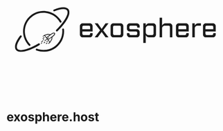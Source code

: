 <div align="center">
  <svg xmlns="http://www.w3.org/2000/svg" xmlns:xlink="http://www.w3.org/1999/xlink" width="1920" zoomAndPan="magnify" viewBox="0 0 1440 809.999993" height="1080" preserveAspectRatio="xMidYMid meet" version="1.2"><defs><clipPath id="ece5bef281"><path d="M 55 243 L 415 243 L 415 539.496094 L 55 539.496094 Z M 55 243 "/></clipPath></defs><g id="b8488d97eb"><g clip-rule="nonzero" clip-path="url(#ece5bef281)"><path style=" stroke:none;fill-rule:nonzero;fill:currentColor;fill-opacity:1;" d="M 378.890625 389.738281 C 383.84375 436.769531 364.027344 481.328125 327.488281 510.410156 C 303.332031 528.976562 274.226562 538.878906 244.5 538.878906 C 228.398438 538.878906 212.292969 535.785156 196.8125 530.214844 C 193.714844 528.976562 191.855469 525.261719 193.09375 522.167969 C 194.335938 519.074219 198.050781 517.21875 201.148438 518.457031 C 241.402344 533.308594 285.992188 526.5 320.054688 500.511719 C 353.5 474.519531 371.457031 433.058594 367.125 390.976562 C 366.503906 387.882812 368.980469 384.789062 372.695312 384.171875 C 375.792969 383.550781 378.890625 386.027344 378.890625 389.738281 Z M 147.265625 498.035156 C 148.503906 499.273438 150.363281 499.890625 151.601562 499.890625 C 153.460938 499.890625 154.699219 499.273438 155.9375 498.035156 C 158.414062 495.558594 158.414062 491.847656 155.9375 489.371094 C 152.839844 486.277344 149.742188 482.5625 146.648438 478.851562 C 105.152344 425.011719 114.441406 347.660156 168.324219 306.199219 C 194.335938 285.777344 226.539062 277.113281 259.363281 281.445312 C 292.1875 285.777344 321.292969 301.867188 341.113281 327.855469 C 344.828125 332.808594 347.925781 337.757812 351.019531 342.710938 C 352.878906 345.804688 356.59375 346.421875 359.691406 345.183594 C 362.789062 343.328125 363.40625 339.613281 362.167969 336.519531 C 359.070312 330.953125 355.355469 325.382812 351.019531 320.429688 C 328.726562 291.964844 296.519531 273.402344 260.601562 269.070312 C 225.300781 264.117188 189.378906 274.019531 160.890625 296.296875 C 102.054688 342.089844 91.527344 427.488281 137.355469 486.277344 C 140.453125 490.609375 143.550781 494.320312 147.265625 498.035156 Z M 219.105469 485.660156 C 217.25 482.5625 213.53125 481.945312 210.4375 483.800781 C 143.550781 524.027344 86.574219 538.257812 71.710938 519.074219 C 61.179688 506.078125 71.710938 476.375 98.960938 439.863281 C 100.816406 437.390625 100.199219 433.058594 97.722656 431.203125 C 95.242188 429.34375 90.910156 429.964844 89.050781 432.4375 C 56.847656 474.519531 47.554688 507.9375 61.800781 526.5 C 69.230469 535.785156 81 539.496094 95.242188 539.496094 C 128.066406 539.496094 175.753906 519.074219 217.25 494.320312 C 219.726562 492.464844 220.964844 488.753906 219.105469 485.660156 Z M 316.339844 270.304688 C 357.832031 253.597656 388.800781 251.121094 398.707031 264.117188 C 413.570312 283.921875 383.84375 337.757812 327.488281 393.453125 C 325.011719 395.929688 325.011719 399.640625 327.488281 402.117188 C 328.726562 403.355469 330.582031 403.972656 331.820312 403.972656 C 333.679688 403.972656 334.917969 403.355469 336.15625 402.117188 C 400.566406 339.613281 428.433594 282.683594 408.617188 256.691406 C 394.375 238.746094 360.3125 239.363281 312.003906 259.167969 C 308.90625 260.40625 307.050781 264.117188 308.90625 267.210938 C 310.765625 270.304688 313.242188 271.542969 316.339844 270.304688 Z M 276.082031 481.328125 L 283.515625 475.757812 L 271.75 460.90625 L 268.03125 455.953125 L 253.789062 467.09375 C 253.167969 467.710938 253.167969 467.710938 252.550781 467.710938 C 251.929688 467.710938 251.3125 467.710938 250.691406 467.09375 C 250.074219 465.855469 250.074219 464.617188 251.3125 464 L 265.554688 452.859375 L 261.21875 447.289062 L 249.453125 432.4375 L 242.019531 438.007812 C 241.402344 438.628906 241.402344 438.628906 240.78125 438.628906 C 240.164062 438.628906 239.542969 438.628906 238.925781 438.007812 C 238.304688 436.769531 238.304688 435.535156 239.542969 434.914062 L 248.832031 427.488281 C 248.832031 427.488281 249.453125 427.488281 249.453125 427.488281 L 271.128906 420.679688 C 271.128906 420.679688 271.75 420.679688 272.367188 420.679688 L 289.707031 423.15625 L 297.140625 417.585938 C 300.238281 414.492188 307.667969 411.398438 313.242188 412.019531 C 316.339844 412.019531 318.199219 413.253906 318.816406 414.492188 C 319.4375 415.730469 320.675781 417.585938 320.054688 420.679688 C 318.816406 425.632812 314.480469 432.4375 310.144531 434.914062 L 302.714844 440.484375 L 300.238281 457.8125 C 300.238281 458.429688 300.238281 458.429688 299.617188 458.429688 L 287.851562 477.613281 C 287.851562 477.613281 287.851562 478.230469 287.230469 478.230469 L 278.5625 485.039062 C 277.941406 485.65625 277.941406 485.65625 277.324219 485.65625 C 276.703125 485.65625 276.082031 485.65625 275.464844 485.039062 C 274.84375 483.800781 274.84375 481.945312 276.082031 481.328125 Z M 280.417969 456.574219 L 276.703125 459.667969 L 285.992188 472.042969 L 295.902344 455.953125 L 297.140625 443.578125 Z M 253.789062 430.582031 L 263.078125 442.960938 L 284.136719 426.871094 L 271.75 425.632812 Z M 278.5625 447.910156 L 271.75 453.480469 L 274.226562 456.574219 L 293.425781 441.722656 L 307.667969 430.582031 C 310.765625 428.726562 314.480469 423.15625 315.101562 419.445312 C 315.101562 418.207031 315.101562 417.585938 315.101562 416.96875 C 315.101562 416.347656 313.863281 416.347656 313.242188 416.347656 C 308.90625 416.347656 302.714844 418.824219 300.855469 420.679688 L 292.1875 427.488281 L 266.175781 446.671875 L 268.652344 449.765625 L 275.464844 444.195312 C 276.703125 443.578125 277.941406 443.578125 278.5625 444.816406 C 279.800781 445.433594 279.179688 447.289062 278.5625 447.910156 Z M 240.164062 452.859375 C 240.78125 452.859375 241.402344 452.859375 241.402344 452.242188 L 249.453125 446.054688 C 250.691406 445.433594 250.691406 443.578125 250.074219 442.960938 C 249.453125 441.722656 247.59375 441.722656 246.976562 442.339844 L 238.925781 448.527344 C 237.6875 449.148438 237.6875 451.003906 238.304688 451.621094 C 238.925781 452.242188 239.542969 452.859375 240.164062 452.859375 Z M 272.367188 467.09375 C 271.75 465.855469 269.890625 465.855469 269.269531 466.472656 L 264.316406 470.1875 C 263.078125 470.804688 263.078125 472.664062 263.699219 473.28125 C 264.316406 473.902344 264.9375 473.902344 265.554688 473.902344 C 266.175781 473.902344 266.792969 473.902344 266.792969 473.28125 L 271.75 469.570312 C 272.988281 469.570312 272.988281 467.710938 272.367188 467.09375 Z M 266.792969 478.230469 L 260.601562 483.183594 C 259.363281 483.800781 259.363281 485.660156 259.980469 486.277344 C 260.601562 486.894531 261.21875 486.894531 261.839844 486.894531 C 262.457031 486.894531 263.078125 486.894531 263.078125 486.277344 L 269.269531 481.328125 C 270.511719 480.707031 270.511719 478.851562 269.890625 478.230469 C 269.269531 477.613281 267.414062 477.613281 266.792969 478.230469 Z M 247.59375 481.328125 C 248.214844 481.328125 248.832031 481.328125 248.832031 480.707031 L 253.789062 476.996094 C 255.027344 476.375 255.027344 474.519531 254.40625 473.902344 C 253.789062 472.664062 251.929688 472.664062 251.3125 473.28125 L 246.355469 476.996094 C 245.117188 477.613281 245.117188 479.46875 245.738281 480.089844 C 246.355469 481.328125 246.976562 481.328125 247.59375 481.328125 Z M 241.402344 465.238281 C 240.78125 464 238.925781 464 238.304688 464.617188 L 229.636719 471.425781 C 228.398438 472.042969 228.398438 473.902344 229.015625 474.519531 C 229.636719 475.136719 230.253906 475.136719 230.875 475.136719 C 231.492188 475.136719 232.113281 475.136719 232.113281 474.519531 L 240.78125 467.710938 C 242.019531 467.710938 242.640625 465.855469 241.402344 465.238281 Z M 232.113281 477.613281 L 227.15625 481.945312 C 225.917969 482.5625 225.917969 484.421875 226.539062 485.039062 C 227.15625 485.660156 227.777344 485.660156 228.398438 485.660156 C 229.015625 485.660156 229.636719 485.660156 229.636719 485.039062 L 234.589844 480.707031 C 235.828125 480.089844 235.828125 478.230469 235.210938 477.613281 C 234.589844 476.996094 233.351562 476.996094 232.113281 477.613281 Z M 246.355469 458.429688 C 247.59375 457.8125 247.59375 455.953125 246.976562 455.335938 C 246.355469 454.097656 244.5 454.097656 243.878906 454.71875 L 240.78125 457.191406 C 239.542969 457.8125 239.542969 459.667969 240.164062 460.285156 C 240.78125 460.90625 241.402344 460.90625 242.019531 460.90625 C 242.640625 460.90625 243.261719 460.90625 243.261719 460.285156 Z M 246.355469 458.429688 "/></g><g style="fill:currentColor;fill-opacity:1;"><g transform="translate(471.83463, 443.084799)"><path style="stroke:none" d="M 30.5625 -92.859375 L 77.5 -92.859375 C 82.726562 -92.859375 87.125 -91.046875 90.6875 -87.421875 C 94.25 -83.804688 96.03125 -79.382812 96.03125 -74.15625 L 96.03125 -38.921875 L 28.21875 -38.921875 L 28.21875 -23.546875 C 28.21875 -21.429688 29.023438 -19.535156 30.640625 -17.859375 C 32.253906 -16.191406 34.125 -15.359375 36.25 -15.359375 L 71.984375 -15.359375 C 74.210938 -15.359375 76.078125 -16.191406 77.578125 -17.859375 C 79.078125 -19.535156 79.828125 -21.429688 79.828125 -23.546875 L 79.828125 -28.390625 L 96.03125 -28.390625 L 96.03125 -18.53125 C 96.03125 -13.414062 94.25 -9.046875 90.6875 -5.421875 C 87.125 -1.804688 82.726562 0 77.5 0 L 30.5625 0 C 25.4375 0 21.066406 -1.804688 17.453125 -5.421875 C 13.835938 -9.046875 12.03125 -13.414062 12.03125 -18.53125 L 12.03125 -74.15625 C 12.03125 -79.382812 13.835938 -83.804688 17.453125 -87.421875 C 21.066406 -91.046875 25.4375 -92.859375 30.5625 -92.859375 Z M 28.21875 -53.78125 L 79.828125 -53.78125 L 79.828125 -69.140625 C 79.828125 -71.367188 79.078125 -73.289062 77.578125 -74.90625 C 76.078125 -76.519531 74.210938 -77.328125 71.984375 -77.328125 L 36.25 -77.328125 C 34.125 -77.328125 32.253906 -76.519531 30.640625 -74.90625 C 29.023438 -73.289062 28.21875 -71.367188 28.21875 -69.140625 Z M 28.21875 -53.78125 "/></g></g><g style="fill:currentColor;fill-opacity:1;"><g transform="translate(579.719126, 443.084799)"><path style="stroke:none" d="M 1.84375 -92.859375 L 21.71875 -92.859375 L 47.765625 -56.28125 L 73.484375 -92.859375 L 93.1875 -92.859375 L 57.78125 -46.4375 L 93.1875 0 L 73.484375 0 L 47.765625 -36.25 L 21.71875 0 L 1.84375 0 L 37.40625 -46.4375 Z M 1.84375 -92.859375 "/></g></g><g style="fill:currentColor;fill-opacity:1;"><g transform="translate(674.577293, 443.084799)"><path style="stroke:none" d="M 30.5625 -92.859375 L 77.5 -92.859375 C 82.726562 -92.859375 87.125 -91.046875 90.6875 -87.421875 C 94.25 -83.804688 96.03125 -79.382812 96.03125 -74.15625 L 96.03125 -18.53125 C 96.03125 -13.414062 94.25 -9.046875 90.6875 -5.421875 C 87.125 -1.804688 82.726562 0 77.5 0 L 30.5625 0 C 25.4375 0 21.066406 -1.804688 17.453125 -5.421875 C 13.835938 -9.046875 12.03125 -13.414062 12.03125 -18.53125 L 12.03125 -74.15625 C 12.03125 -79.382812 13.835938 -83.804688 17.453125 -87.421875 C 21.066406 -91.046875 25.4375 -92.859375 30.5625 -92.859375 Z M 36.25 -77.328125 C 34.125 -77.328125 32.253906 -76.519531 30.640625 -74.90625 C 29.023438 -73.289062 28.21875 -71.367188 28.21875 -69.140625 L 28.21875 -23.546875 C 28.21875 -21.429688 29.023438 -19.535156 30.640625 -17.859375 C 32.253906 -16.191406 34.125 -15.359375 36.25 -15.359375 L 71.984375 -15.359375 C 74.210938 -15.359375 76.078125 -16.191406 77.578125 -17.859375 C 79.078125 -19.535156 79.828125 -21.429688 79.828125 -23.546875 L 79.828125 -69.140625 C 79.828125 -71.367188 79.078125 -73.289062 77.578125 -74.90625 C 76.078125 -76.519531 74.210938 -77.328125 71.984375 -77.328125 Z M 36.25 -77.328125 "/></g></g><g style="fill:currentColor;fill-opacity:1;"><g transform="translate(782.461789, 443.084799)"><path style="stroke:none" d="M 30.5625 -92.859375 L 77.5 -92.859375 C 80.832031 -92.859375 83.921875 -91.992188 86.765625 -90.265625 C 89.609375 -88.546875 91.863281 -86.265625 93.53125 -83.421875 C 95.195312 -80.585938 96.03125 -77.5 96.03125 -74.15625 L 96.03125 -64.796875 L 79.828125 -64.796875 L 79.828125 -69.140625 C 79.828125 -71.367188 79.078125 -73.289062 77.578125 -74.90625 C 76.078125 -76.519531 74.210938 -77.328125 71.984375 -77.328125 L 36.25 -77.328125 C 34.125 -77.328125 32.253906 -76.519531 30.640625 -74.90625 C 29.023438 -73.289062 28.21875 -71.367188 28.21875 -69.140625 L 28.21875 -61.625 C 28.21875 -59.507812 29.023438 -57.671875 30.640625 -56.109375 C 32.253906 -54.554688 34.125 -53.78125 36.25 -53.78125 L 77.5 -53.78125 C 82.726562 -53.78125 87.125 -51.941406 90.6875 -48.265625 C 94.25 -44.585938 96.03125 -40.132812 96.03125 -34.90625 L 96.03125 -18.53125 C 96.03125 -13.414062 94.25 -9.046875 90.6875 -5.421875 C 87.125 -1.804688 82.726562 0 77.5 0 L 30.5625 0 C 27.21875 0 24.15625 -0.859375 21.375 -2.578125 C 18.59375 -4.304688 16.335938 -6.5625 14.609375 -9.34375 C 12.890625 -12.132812 12.03125 -15.195312 12.03125 -18.53125 L 12.03125 -27.890625 L 28.21875 -27.890625 L 28.21875 -23.546875 C 28.21875 -21.429688 29.023438 -19.535156 30.640625 -17.859375 C 32.253906 -16.191406 34.125 -15.359375 36.25 -15.359375 L 71.984375 -15.359375 C 74.210938 -15.359375 76.078125 -16.191406 77.578125 -17.859375 C 79.078125 -19.535156 79.828125 -21.429688 79.828125 -23.546875 L 79.828125 -31.0625 C 79.828125 -33.289062 79.078125 -35.15625 77.578125 -36.65625 C 76.078125 -38.164062 74.210938 -38.921875 71.984375 -38.921875 L 30.5625 -38.921875 C 25.4375 -38.921875 21.066406 -40.726562 17.453125 -44.34375 C 13.835938 -47.957031 12.03125 -52.328125 12.03125 -57.453125 L 12.03125 -74.15625 C 12.03125 -79.382812 13.835938 -83.804688 17.453125 -87.421875 C 21.066406 -91.046875 25.4375 -92.859375 30.5625 -92.859375 Z M 30.5625 -92.859375 "/></g></g><g style="fill:currentColor;fill-opacity:1;"><g transform="translate(890.346284, 443.084799)"><path style="stroke:none" d="M 12.03125 -92.859375 L 28.21875 -92.859375 L 28.21875 -77.828125 C 30.113281 -82.285156 33.066406 -85.90625 37.078125 -88.6875 C 41.085938 -91.46875 45.597656 -92.859375 50.609375 -92.859375 L 77.5 -92.859375 C 82.726562 -92.859375 87.125 -91.046875 90.6875 -87.421875 C 94.25 -83.804688 96.03125 -79.382812 96.03125 -74.15625 L 96.03125 -18.53125 C 96.03125 -13.414062 94.25 -9.046875 90.6875 -5.421875 C 87.125 -1.804688 82.726562 0 77.5 0 L 50.609375 0 C 45.929688 0 41.503906 -1.332031 37.328125 -4 C 33.148438 -6.675781 30.113281 -10.351562 28.21875 -15.03125 L 28.21875 37.078125 L 12.03125 37.078125 Z M 45.921875 -77.328125 C 42.691406 -77.328125 39.738281 -76.460938 37.0625 -74.734375 C 34.394531 -73.015625 32.253906 -70.757812 30.640625 -67.96875 C 29.023438 -65.1875 28.21875 -62.179688 28.21875 -58.953125 L 28.21875 -33.40625 C 28.21875 -30.175781 29.023438 -27.164062 30.640625 -24.375 C 32.253906 -21.59375 34.394531 -19.394531 37.0625 -17.78125 C 39.738281 -16.164062 42.691406 -15.359375 45.921875 -15.359375 L 71.15625 -15.359375 C 73.375 -15.359375 75.375 -16.164062 77.15625 -17.78125 C 78.9375 -19.394531 79.828125 -21.316406 79.828125 -23.546875 L 79.828125 -69.140625 C 79.828125 -71.367188 78.9375 -73.289062 77.15625 -74.90625 C 75.375 -76.519531 73.375 -77.328125 71.15625 -77.328125 Z M 45.921875 -77.328125 "/></g></g><g style="fill:currentColor;fill-opacity:1;"><g transform="translate(998.23078, 443.084799)"><path style="stroke:none" d="M 12.03125 -129.9375 L 28.21875 -129.9375 L 28.21875 -78 C 30.113281 -82.5625 33.203125 -86.175781 37.484375 -88.84375 C 41.773438 -91.519531 46.257812 -92.859375 50.9375 -92.859375 L 77.5 -92.859375 C 82.726562 -92.859375 87.125 -91.046875 90.6875 -87.421875 C 94.25 -83.804688 96.03125 -79.382812 96.03125 -74.15625 L 96.03125 0 L 79.828125 0 L 79.828125 -69.140625 C 79.828125 -71.367188 79.078125 -73.289062 77.578125 -74.90625 C 76.078125 -76.519531 74.210938 -77.328125 71.984375 -77.328125 L 46.265625 -77.328125 C 41.367188 -77.328125 37.132812 -75.628906 33.5625 -72.234375 C 30 -68.835938 28.21875 -64.691406 28.21875 -59.796875 L 28.21875 0 L 12.03125 0 Z M 12.03125 -129.9375 "/></g></g><g style="fill:currentColor;fill-opacity:1;"><g transform="translate(1106.115276, 443.084799)"><path style="stroke:none" d="M 30.5625 -92.859375 L 77.5 -92.859375 C 82.726562 -92.859375 87.125 -91.046875 90.6875 -87.421875 C 94.25 -83.804688 96.03125 -79.382812 96.03125 -74.15625 L 96.03125 -38.921875 L 28.21875 -38.921875 L 28.21875 -23.546875 C 28.21875 -21.429688 29.023438 -19.535156 30.640625 -17.859375 C 32.253906 -16.191406 34.125 -15.359375 36.25 -15.359375 L 71.984375 -15.359375 C 74.210938 -15.359375 76.078125 -16.191406 77.578125 -17.859375 C 79.078125 -19.535156 79.828125 -21.429688 79.828125 -23.546875 L 79.828125 -28.390625 L 96.03125 -28.390625 L 96.03125 -18.53125 C 96.03125 -13.414062 94.25 -9.046875 90.6875 -5.421875 C 87.125 -1.804688 82.726562 0 77.5 0 L 30.5625 0 C 25.4375 0 21.066406 -1.804688 17.453125 -5.421875 C 13.835938 -9.046875 12.03125 -13.414062 12.03125 -18.53125 L 12.03125 -74.15625 C 12.03125 -79.382812 13.835938 -83.804688 17.453125 -87.421875 C 21.066406 -91.046875 25.4375 -92.859375 30.5625 -92.859375 Z M 28.21875 -53.78125 L 79.828125 -53.78125 L 79.828125 -69.140625 C 79.828125 -71.367188 79.078125 -73.289062 77.578125 -74.90625 C 76.078125 -76.519531 74.210938 -77.328125 71.984375 -77.328125 L 36.25 -77.328125 C 34.125 -77.328125 32.253906 -76.519531 30.640625 -74.90625 C 29.023438 -73.289062 28.21875 -71.367188 28.21875 -69.140625 Z M 28.21875 -53.78125 "/></g></g><g style="fill:currentColor;fill-opacity:1;"><g transform="translate(1213.999771, 443.084799)"><path style="stroke:none" d="M 12.03125 -92.859375 L 28.21875 -92.859375 L 28.21875 -78 C 30.113281 -82.5625 33.175781 -86.175781 37.40625 -88.84375 C 41.644531 -91.519531 46.097656 -92.859375 50.765625 -92.859375 L 68.984375 -92.859375 L 68.984375 -77.328125 L 45.921875 -77.328125 C 41.140625 -77.328125 36.992188 -75.628906 33.484375 -72.234375 C 29.972656 -68.835938 28.21875 -64.691406 28.21875 -59.796875 L 28.21875 0 L 12.03125 0 Z M 12.03125 -92.859375 "/></g></g><g style="fill:currentColor;fill-opacity:1;"><g transform="translate(1284.475358, 443.084799)"><path style="stroke:none" d="M 30.5625 -92.859375 L 77.5 -92.859375 C 82.726562 -92.859375 87.125 -91.046875 90.6875 -87.421875 C 94.25 -83.804688 96.03125 -79.382812 96.03125 -74.15625 L 96.03125 -38.921875 L 28.21875 -38.921875 L 28.21875 -23.546875 C 28.21875 -21.429688 29.023438 -19.535156 30.640625 -17.859375 C 32.253906 -16.191406 34.125 -15.359375 36.25 -15.359375 L 71.984375 -15.359375 C 74.210938 -15.359375 76.078125 -16.191406 77.578125 -17.859375 C 79.078125 -19.535156 79.828125 -21.429688 79.828125 -23.546875 L 79.828125 -28.390625 L 96.03125 -28.390625 L 96.03125 -18.53125 C 96.03125 -13.414062 94.25 -9.046875 90.6875 -5.421875 C 87.125 -1.804688 82.726562 0 77.5 0 L 30.5625 0 C 25.4375 0 21.066406 -1.804688 17.453125 -5.421875 C 13.835938 -9.046875 12.03125 -13.414062 12.03125 -18.53125 L 12.03125 -74.15625 C 12.03125 -79.382812 13.835938 -83.804688 17.453125 -87.421875 C 21.066406 -91.046875 25.4375 -92.859375 30.5625 -92.859375 Z M 28.21875 -53.78125 L 79.828125 -53.78125 L 79.828125 -69.140625 C 79.828125 -71.367188 79.078125 -73.289062 77.578125 -74.90625 C 76.078125 -76.519531 74.210938 -77.328125 71.984375 -77.328125 L 36.25 -77.328125 C 34.125 -77.328125 32.253906 -76.519531 30.640625 -74.90625 C 29.023438 -73.289062 28.21875 -71.367188 28.21875 -69.140625 Z M 28.21875 -53.78125 "/></g></g></g></svg>
</div>

# exosphere.host
